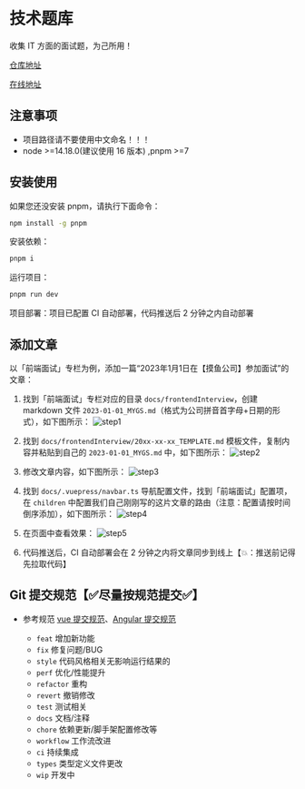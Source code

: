 # 技术题库

收集 IT 方面的面试题，为己所用！

[仓库地址](https://github.com/tanqin/it-topic)

[在线地址](https://tanqin.github.io/it-topic/)

## 注意事项

- 项目路径请不要使用中文命名！！！
- node >=14.18.0(建议使用 16 版本) ,pnpm >=7

## 安装使用

如果您还没安装 pnpm，请执行下面命令：

```bash
npm install -g pnpm
```

安装依赖：

```bash
pnpm i
```

运行项目：

```bash
pnpm run dev
```

项目部署：项目已配置 CI 自动部署，代码推送后 2 分钟之内自动部署

## 添加文章

以「前端面试」专栏为例，添加一篇“2023年1月1日在【摸鱼公司】参加面试”的文章：

1. 找到「前端面试」专栏对应的目录 `docs/frontendInterview`，创建 markdown 文件 `2023-01-01_MYGS.md`（格式为公司拼音首字母+日期的形式），如下图所示：
![step1](https://t.tutu.to/img/KNBrq)

2. 找到 `docs/frontendInterview/20xx-xx-xx_TEMPLATE.md` 模板文件，复制内容并粘贴到自己的 `2023-01-01_MYGS.md` 中，如下图所示：
![step2](https://t.tutu.to/img/KNkBr)

3. 修改文章内容，如下图所示：
![step3](https://t.tutu.to/img/KN9jG)

4. 找到 `docs/.vuepress/navbar.ts` 导航配置文件，找到「前端面试」配置项，在 `children` 中配置我们自己刚刚写的这片文章的路由（注意：配置请按时间倒序添加），如下图所示：
![step4](https://t.tutu.to/img/KNaln)

5. 在页面中查看效果：
![step5](https://t.tutu.to/img/KNhod)

6. 代码推送后，CI 自动部署会在 2 分钟之内将文章同步到线上【💥：推送前记得先拉取代码】

## Git 提交规范【✅尽量按规范提交✅】

- 参考规范 [vue 提交规范](https://github.com/vuejs/vue/blob/dev/.github/COMMIT_CONVENTION.md)、[Angular 提交规范](https://github.com/conventional-changelog/conventional-changelog/tree/master/packages/conventional-changelog-angular)

  - `feat` 增加新功能
  - `fix` 修复问题/BUG
  - `style` 代码风格相关无影响运行结果的
  - `perf` 优化/性能提升
  - `refactor` 重构
  - `revert` 撤销修改
  - `test` 测试相关
  - `docs` 文档/注释
  - `chore` 依赖更新/脚手架配置修改等
  - `workflow` 工作流改进
  - `ci` 持续集成
  - `types` 类型定义文件更改
  - `wip` 开发中
